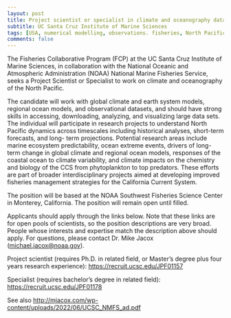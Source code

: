 ```yaml
---
layout: post
title: Project scientist or specialist in climate and oceanography data analysis (Santa Cruz, California)
subtitle: UC Santa Cruz Institute of Marine Sciences
tags: [USA, numerical modelling, observations. fisheries, North Pacific]
comments: false
---
```

The Fisheries Collaborative Program (FCP) at the UC Santa Cruz Institute of Marine Sciences, in
collaboration with the National Oceanic and Atmospheric Administration (NOAA) National
Marine Fisheries Service, seeks a Project Scientist or Specialist to work on climate and
oceanography of the North Pacific.

The candidate will work with global climate and earth system models, regional ocean models, and
observational datasets, and should have strong skills in accessing, downloading, analyzing, and
visualizing large data sets. The individual will participate in research projects to understand North
Pacific dynamics across timescales including historical analyses, short-term forecasts, and long-
term projections. Potential research areas include marine ecosystem predictability, ocean extreme
events, drivers of long-term change in global climate and regional ocean models, responses of the
coastal ocean to climate variability, and climate impacts on the chemistry and biology of the CCS
from phytoplankton to top predators. These efforts are part of broader interdisciplinary projects
aimed at developing improved fisheries management strategies for the California Current System.

The position will be based at the NOAA Southwest Fisheries Science Center in Monterey,
California. The position will remain open until filled.

Applicants should apply through the links below. Note that these links are for open pools of
scientists, so the position descriptions are very broad. People whose interests and expertise match
the description above should apply. For questions, please contact Dr. Mike Jacox
(michael.jacox@noaa.gov).

Project scientist (requires Ph.D. in related field, or Master’s degree plus four years research
experience):
https://recruit.ucsc.edu/JPF01157

Specialist (requires bachelor’s degree in related field):
https://recruit.ucsc.edu/JPF01178


See also http://mjacox.com/wp-content/uploads/2022/06/UCSC_NMFS_ad.pdf

